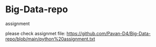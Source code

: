 # Big-Data-repo
assignment

please check assignmet file:  https://github.com/Pavan-D4/Big-Data-repo/blob/main/python%20assignment.txt
